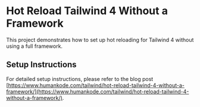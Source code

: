# Hot Reload Tailwind 4 Without a Framework

This project demonstrates how to set up hot reloading for Tailwind 4 without using a full framework.

## Setup Instructions

For detailed setup instructions, please refer to the blog post [https://www.humankode.com/tailwind/hot-reload-tailwind-4-without-a-framework/](https://www.humankode.com/tailwind/hot-reload-tailwind-4-without-a-framework/).

